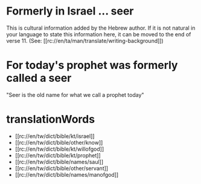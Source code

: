 # Formerly in Israel ... seer

This is cultural information added by the Hebrew author. If it is not natural in your language to state this information here, it can be moved to the end of verse 11. (See: [[rc://en/ta/man/translate/writing-background]])

# For today's prophet was formerly called a seer

"Seer is the old name for what we call a prophet today"

# translationWords

* [[rc://en/tw/dict/bible/kt/israel]]
* [[rc://en/tw/dict/bible/other/know]]
* [[rc://en/tw/dict/bible/kt/willofgod]]
* [[rc://en/tw/dict/bible/kt/prophet]]
* [[rc://en/tw/dict/bible/names/saul]]
* [[rc://en/tw/dict/bible/other/servant]]
* [[rc://en/tw/dict/bible/names/manofgod]]